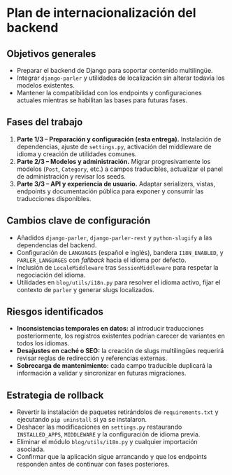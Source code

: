 # Plan de internacionalización del backend

## Objetivos generales
- Preparar el backend de Django para soportar contenido multilingüe.
- Integrar `django-parler` y utilidades de localización sin alterar todavía los modelos existentes.
- Mantener la compatibilidad con los endpoints y configuraciones actuales mientras se habilitan las bases para futuras fases.

## Fases del trabajo
1. **Parte 1/3 – Preparación y configuración (esta entrega).** Instalación de dependencias, ajuste de `settings.py`, activación del middleware de idioma y creación de utilidades comunes.
2. **Parte 2/3 – Modelos y administración.** Migrar progresivamente los modelos (`Post`, `Category`, etc.) a campos traducibles, actualizar el panel de administración y revisar los seeds.
3. **Parte 3/3 – API y experiencia de usuario.** Adaptar serializers, vistas, endpoints y documentación pública para exponer y consumir las traducciones disponibles.

## Cambios clave de configuración
- Añadidos `django-parler`, `django-parler-rest` y `python-slugify` a las dependencias del backend.
- Configuración de `LANGUAGES` (español e inglés), bandera `I18N_ENABLED`, y `PARLER_LANGUAGES` con _fallback_ hacia el idioma por defecto.
- Inclusión de `LocaleMiddleware` tras `SessionMiddleware` para respetar la negociación del idioma.
- Utilidades en `blog/utils/i18n.py` para resolver el idioma activo, fijar el contexto de `parler` y generar slugs localizados.

## Riesgos identificados
- **Inconsistencias temporales en datos:** al introducir traducciones posteriormente, los registros existentes podrían carecer de variantes en todos los idiomas.
- **Desajustes en caché o SEO:** la creación de slugs multilingües requerirá revisar reglas de redirección y referencias externas.
- **Sobrecarga de mantenimiento:** cada campo traducible duplicará la información a validar y sincronizar en futuras migraciones.

## Estrategia de rollback
- Revertir la instalación de paquetes retirándolos de `requirements.txt` y ejecutando `pip uninstall` si ya se instalaron.
- Deshacer las modificaciones en `settings.py` restaurando `INSTALLED_APPS`, `MIDDLEWARE` y la configuración de idioma previa.
- Eliminar el módulo `blog/utils/i18n.py` y cualquier importación asociada.
- Confirmar que la aplicación sigue arrancando y que los endpoints responden antes de continuar con fases posteriores.
